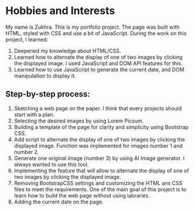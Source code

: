 # Hobbies and Interests 
My name is Zukhra. This is my portfolio project. The page was built with HTML, styled with CSS and use a bit of JavaScript. During the work on this project, I learned:

1. Deepened my knowledge about HTML/CSS.
2. Learned how to alternate the display of one of two images by clicking the displayed image. I used JavaScript and DOM API features for this.
3. Learned how to use JavaScript to generate the current date, and DOM manipulation to display it.


## Step-by-step process:
1. Sketching a web page on the paper. I think that every projects should start with a plan. 
2. Selecting the desired images by using Lorem Picsum. 
3. Building a template of the page for clarity and simplicity using Bootstrap CSS.
4. Add script to alternate the display of one of two images by clicking the displayed image. Function was implemented for images number 1 and number 2.
5. Generate one original image (number 3) by using AI Image generator. I always wanted to use this tool.
6. Implementing the feature that will allow to alternate the display of one of two images by clicking the displayed image.
7. Removing BootstrapCSS settings and customizing the HTML ans CSS files to meet the requirements. One of the main goal of this project is to learn how to build the web page without using labraries.
8. Adding the current date on the page. 












